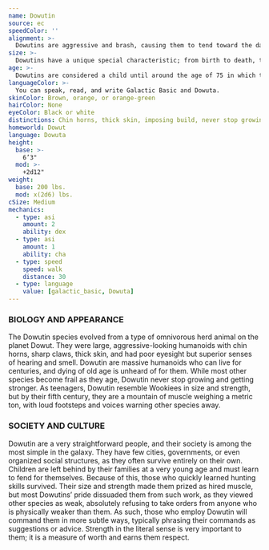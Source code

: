 ```yaml
---
name: Dowutin
source: ec
speedColor: ''
alignment: >-
  Dowutins are aggressive and brash, causing them to tend toward the dark side, though there are exceptions.
size: >-
  Dowutins have a unique special characteristic; from birth to death, they never stop growing. Even as an adolescent, dowutins tend to tower over other species, reaching heights over 8 feet and weighing 400 pounds. Regardless of your position in that range, your size is Medium.
age: >-
  Dowutins are considered a child until around the age of 75 in which they are a full fledged adult. Dowutins can live upwards of 900 years with even more ancient ones exceeding that.
languageColor: >-
  You can speak, read, and write Galactic Basic and Dowuta. 
skinColor: Brown, orange, or orange-green
hairColor: None
eyeColor: Black or white
distinctions: Chin horns, thick skin, imposing build, never stop growing
homeworld: Dowut
language: Dowuta
height:
  base: >-
    6’3"
  mod: >-
    +2d12"
weight:
  base: 200 lbs.
  mod: x(2d6) lbs.
cSize: Medium
mechanics:
  - type: asi
    amount: 2
    ability: dex
  - type: asi
    amount: 1
    ability: cha
  - type: speed
    speed: walk
    distance: 30
  - type: language
    value: [galactic_basic, Dowuta]
---
```

### BIOLOGY AND APPEARANCE
The Dowutin species evolved from a type of omnivorous herd animal on the planet Dowut. They were large, aggressive-looking humanoids with chin horns, sharp claws, thick skin, and had poor eyesight but superior senses of hearing and smell. Dowutin are massive humanoids who can live for centuries, and dying of old age is unheard of for them. While most other species become frail as they age, Dowutin never stop growing and getting stronger. As teenagers, Dowutin resemble Wookiees in size and strength, but by their fifth century, they are a mountain of muscle weighing a metric ton, with loud footsteps and voices warning other species away.

### SOCIETY AND CULTURE
Dowutin are a very straightforward people, and their society is among the most simple in the galaxy. They have few cities, governments, or even organized social structures, as they often survive entirely on their own. Children are left behind by their families at a very young age and must learn to fend for themselves. Because of this, those who quickly learned hunting skills survived. Their size and strength made them prized as hired muscle, but most Dowutins’ pride dissuaded them from such work, as they viewed other species as weak, absolutely refusing to take orders from anyone who is physically weaker than them. As such, those who employ Dowutin will command them in more subtle ways, typically phrasing their commands as suggestions or advice. Strength in the literal sense is very important to them; it is a measure of worth and earns them respect.
    